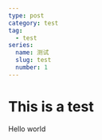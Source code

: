 ```yaml
---
type: post
category: test
tag:
  - test
series:
  name: 测试
  slug: test
  number: 1
---
```


# This is a test

Hello world
